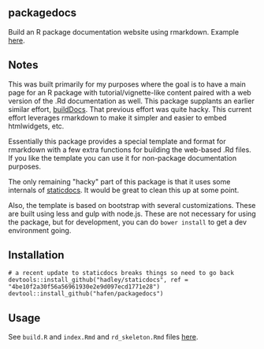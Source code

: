 packagedocs
-----------

Build an R package documentation website using rmarkdown.  Example [here](http://hafen.github.io/rbokeh/).

## Notes

This was built primarily for my purposes where the goal is to have a main page for an R package with tutorial/vignette-like content paired with a web version of the .Rd documentation as well.  This package supplants an earlier similar effort, [buildDocs](https://github.com/hafen/buildDocs).  That previous effort was quite hacky.  This current effort leverages rmarkdown to make it simpler and easier to embed htmlwidgets, etc.

Essentially this package provides a special template and format for rmarkdown with a few extra functions for building the web-based .Rd files.  If you like the template you can use it for non-package documentation purposes.

The only remaining "hacky" part of this package is that it uses some internals of [staticdocs](https://github.com/hadley/staticdocs).  It would be great to clean this up at some point.

Also, the template is based on bootstrap with several customizations.  These are built using less and gulp with node.js.  These are not necessary for using the package, but for development, you can do `bower install` to get a dev environment going.

## Installation

```
# a recent update to staticdocs breaks things so need to go back
devtools::install_github("hadley/staticdocs", ref = "4be10f2a30f56a56961930e2e9d097ecd1771e28")
devtool::install_github("hafen/packagedocs")
```

## Usage

See `build.R` and `index.Rmd` and `rd_skeleton.Rmd` files [here](https://github.com/hafen/hafen.github.io/tree/master/rbokeh).

